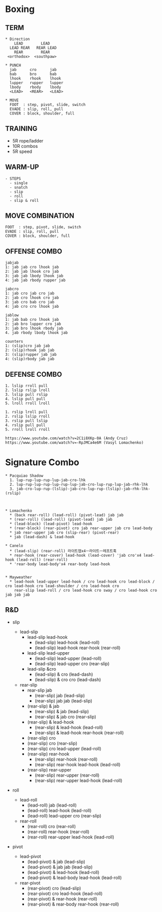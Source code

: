 # Boxing

## TERM
```
* Direction
    LEAD        LEAD
  LEAD REAR   REAR LEAD
    REAR        REAR
 <orthodox>  <southpaw>
  
* PUNCH
  jab      cro      jab
  bab      bro      bab
  lhook    rhook    lhook
  lupper   rupper   lupper
  lbody    rbody    lbody
  <LEAD>   <REAR>   <LEAD>
  
* MOVE
  FOOT  : step, pivot, slide, switch
  EVADE : slip, roll, pull
  COVER : block, shoulder, full
```

## TRAINING
* 5R rope/ladder
* 10R combos
* 5R speed

## WARM-UP
```
- STEPS
  - single
  - snatch
  - slip
  - roll
  - slip & roll
```

## MOVE COMBINATION
```
FOOT  : step, pivot, slide, switch
EVADE : slip, roll, pull
COVER : block, shoulder, full
```

## OFFENSE COMBO
```
jabjab
1: jab jab cro lhook jab
2: jab jab lhook cro jab
3: jab jab lbody lhook jab
4: jab jab rbody rupper jab

jabcro 
1: jab cro jab cro jab
2: jab cro lhook cro jab
3: jab cro bab cro jab
4: jab cro cro lhook jab

jablow
1: jab bab cro lhook jab
2: jab bro lupper cro jab
3: jab bro lhook rbody jab
4. jab rbody lbody lhook jab

counters
1: (slip)cro jab jab
2: (slip)rhook jab jab
3: (slip)rupper jab jab
4: (slip)rbody jab jab
```

## DEFENSE COMBO
```
1. lslip rroll pull
2. lslip rslip lroll
3. lslip pull rslip
4. lslip pull pull
5. lroll rroll lroll

1. rslip lroll pull
2. rslip lslip rroll
3. rslip pull lslip
4. rslip pull pull
5. rroll lroll rroll

https://www.youtube.com/watch?v=2C1i8XKp-0A (Andy Cruz)
https://www.youtube.com/watch?v=-RpJMCa4e6M (Vasyl Lomachenko)
```

# Signature Combo
```
* Pacquiao Shadow
  1. lup-rup-lup-rup-lup-jab-cro-lhk
  2. lup-rup-lup-rup-lup-rup-lup-jab-cro-lup-rup-lup-jab-rhk-lhk
  3. jab-cro-lup-rup-(lslip)-jab-cro-lup-rup-(lslip)-jab-rhk-lhk-(rslip)
  


* Lomachenko
  * (back rear-roll) (lead-roll) (pivot-lead) jab jab
  * (rear-roll) (lead-roll) (pivot-lead) jab jab
  * (lead-block) (lead-pivot) lead-hook
  * (rear-block) (rear-pivot) cro jab rear-upper jab cro lead-body
  * jab rear-upper jab cro (slip-rear) (pivot-rear)
  * jab (lead-dash) & lead-hook
   
* Canelo
  * (lead-slip) (rear-roll) 라이트잽x4ㅡ라이트ㅡ레프트훅
  * rear-hook (rear-cover) lead-hook (lead-cover) 'jab cro'x4 lead-hook (lead-roll) (rear-roll)
  * 'rear-body lead-body'x4 rear-body lead-hook


* Mayweather
  * lead-hook lead-upper lead-hook / cro lead-hook cro lead-block / cro lead-hook cro lead-shoulder / cro lead-hook cro
    rear-slip lead-roll / cro lead-hook cro sway / cro lead-hook cro jab jab jab
```

## R&D
* slip
  * lead-slip
    * lead-slip lead-hook
      *	(lead-slip) lead-hook (lead-roll)
      * (lead-slip) lead-hook rear-hook (rear-roll)
    * lead-slip lead-upper
      *	(lead-slip) lead-upper (lead-roll)
      * (lead-slip) lead-upper cro (rear-slip)
    * lead-slip &cro
      *	(lead-slip) & cro (lead-dash)
      *	(lead-slip) & cro cro (lead-dash)
  * rear-slip
    * rear-slip jab
      *	(rear-slip) jab (lead-slip)
      * (rear-slip) jab jab (lead-slip)
    * (rear-slip) & jab
      * (rear-slip) & jab (lead-slip)
      *	(rear-slip) & jab cro (rear-slip)
    * (rear-slip) & lead-hook
      * (rear-slip) & lead-hook (lead-roll)
      * (rear-slip) & lead-hook rear-hook (rear-roll)
    *	(rear-slip) cro
      * (rear-slip) cro (rear-slip)
      * (rear-slip) cro lead-upper (lead-roll)
    * (rear-slip) rear-hook
      * (rear-slip) rear-hook (rear-roll)
      * (rear-slip) rear-hook lead-hook (lead-roll)
    * (rear-slip) rear-upper
      * (rear-slip) rear-upper (rear-roll)
      * (rear-slip) rear-upper lead-hook (lead-roll)

 * roll
   * lead-roll
     * (lead-roll) jab (lead-roll)
     * (lead-roll) lead-hook (lead-roll)
     * (lead-roll) lead-upper cro (rear-slip)
   * rear-roll
     * (rear-roll) cro (rear-roll)
     * (rear-roll) rear-hook (rear-roll)
     * (rear-roll) rear-upper lead-hook (lead-roll)
     
 * pivot
   * lead-pivot
     * (lead-pivot) & jab (lead-slip)
     * (lead-pivot) & jab jab (lead-slip)
     * (lead-pivot) & lead-hook (lead-roll)
     * (lead-pivot) & lead-body lead-hook (lead-roll)
   * rear-pivot
     * (rear-pivot) cro (lead-slip)
     * (rear-pivot) cro lead-hook (lead-roll)
     * (rear-pivot) & rear-hook (rear-roll)
     * (rear-pivot) & rear-body rear-hook (rear-roll)
  



